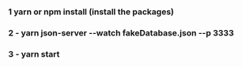 ### 1   yarn  or npm install (install the packages)
### 2 - yarn json-server --watch fakeDatabase.json --p 3333
### 3 - yarn start

